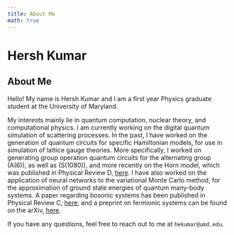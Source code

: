 ```yaml
---
title: About Me
math: true
---
```

# Hersh Kumar
## About Me
Hello! My name is Hersh Kumar and I am a first year Physics graduate student at the University of Maryland.

My interests mainly lie in quantum computation, nuclear theory, and computational physics. I am currently working on the digital quantum simulation of scattering processes. In the past, I have worked on the generation of quantum circuits for specific Hamiltonian models, for use in simulation of lattice gauge theories. More specifically, I worked on generating group operation quantum circuits for the alternating group \(A(6)\), as well as \(S(1080)\), and more recently on the Horn model, which was published in Physical Review D, [here](https://journals.aps.org/prd/abstract/10.1103/PhysRevD.106.094504). I have also worked on the application of neural networks to the variational Monte Carlo method, for the approximation of ground state energies of quantum many-body systems. A paper regarding bosonic systems has been published in Physical Review C, [here](https://journals.aps.org/prc/abstract/10.1103/PhysRevC.109.034004), and a preprint on fermionic systems can be found on the arXiv, [here](https://arxiv.org/abs/2410.17383).

If you have any questions, feel free to reach out to me at `hekumar@umd.edu`.

